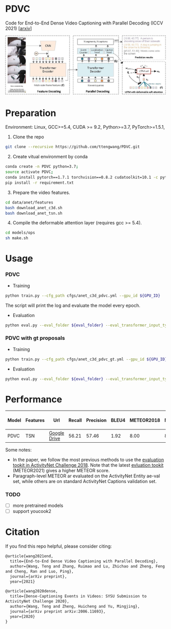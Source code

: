 # PDVC
Code for End-to-End Dense Video Captioning with Parallel Decoding (ICCV 2021) [[arxiv](https://arxiv.org/abs/2108.07781)]

![pdvc.png](pdvc.jpg)


# Preparation
Environment: Linux,  GCC>=5.4, CUDA >= 9.2, Python>=3.7, PyTorch>=1.5.1,

1. Clone the repo
```bash
git clone --recursive https://github.com/ttengwang/PDVC.git
```

2. Create vitual environment by conda
```bash
conda create -n PDVC python=3.7; 
source activate PDVC; 
conda install pytorch==1.7.1 torchvision==0.8.2 cudatoolkit=10.1 -c pytorch
pip install -r requirement.txt
```


3. Prepare the video features.
```bash
cd data/anet/features
bash download_anet_c3d.sh
bash download_anet_tsn.sh
```

4. Compile the deformable attention layer (requires gcc >= 5.4). 
```bash
cd models/ops
sh make.sh
```

# Usage
### PDVC
- Training
```bash
python train.py --cfg_path cfgs/anet_c3d_pdvc.yml --gpu_id ${GPU_ID}
```
The script will print the log and evaluate the model every epoch.

- Evaluation
```bash
python eval.py --eval_folder ${eval_folder} --eval_transformer_input_type queries --gpu_id ${GPU_ID}
```

### PDVC with gt proposals

- Training
```bash
python train.py --cfg_path cfgs/anet_c3d_pdvc_gt.yml --gpu_id ${GPU_ID}
```
- Evaluation
```bash
python eval.py --eval_folder ${eval_folder} --eval_transformer_input_type gt_proposals --gpu_id ${GPU_ID}
```

# Performance

|  Model | Features |   Url   | Recall |Precision|    BLEU4   | METEOR2018 | METEOR2021 |  CIDEr | SODA_c | METEOR (Para-level) |
|  ----  |  ----    |   ----  |  ----   |  ----  |   ----  |  ----  |  ----  |  ----  | ---- | ---- |
| PDVC   | TSN  | [Google Drive](https://drive.google.com/drive/folders/1v2Xj0Qjt3Te_SgVyySKEofRaZsSw_rjs?usp=sharing)  |  56.21   |  57.46  | 1.92  |  8.00  |  8.63 | 29.00  |  5.68  | 15.85 |

Some notes:
* In the paper, we follow the most previous methods to use the [evaluation tookit in ActivityNet Challenge 2018](https://github.com/ranjaykrishna/densevid_eval/tree/deba7d7e83012b218a4df888f6c971e21cfeea33). Note that the latest [evluation tookit](https://github.com/ranjaykrishna/densevid_eval/tree/9d4045aced3d827834a5d2da3c9f0692e3f33c1c) (METEOR2021) gives a higher METEOR score.
* Paragraph-level METEOR ar evaluated on the ActivityNet Entity ae-val set, while others are on standard  ActivityNet Captions validation set.

### TODO

- [ ] more pretrained models
- [ ] support youcook2

# Citation
If you find this repo helpful, please consider citing:
```
@article{wang2021end,
  title={End-to-End Dense Video Captioning with Parallel Decoding},
  author={Wang, Teng and Zhang, Ruimao and Lu, Zhichao and Zheng, Feng and Cheng, Ran and Luo, Ping},
  journal={arXiv preprint},
  year={2021}
```
```
@article{wang2020dense,
  title={Dense-Captioning Events in Videos: SYSU Submission to ActivityNet Challenge 2020},
  author={Wang, Teng and Zheng, Huicheng and Yu, Mingjing},
  journal={arXiv preprint arXiv:2006.11693},
  year={2020}
}
```
